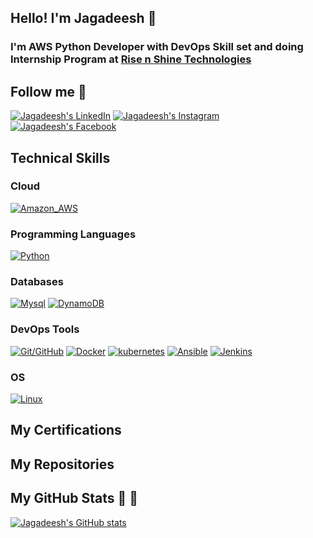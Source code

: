 ## Hello! I'm Jagadeesh 👋

### I'm AWS Python Developer with DevOps Skill set and doing Internship Program at [Rise n Shine Technologies](https://risenshinetechnologies.com)

## Follow me :rocket:
[![Jagadeesh's LinkedIn](https://img.shields.io/badge/LinkedIn-0077B5?style=for-the-badge&logo=linkedin&logoColor=white)](https://www.linkedin.com/in/jagadeswar-reddy-puthi/)
[![Jagadeesh's Instagram](https://img.shields.io/badge/Instagram-E4405F?style=for-the-badge&logo=instagram&logoColor=white)]()
[![Jagadeesh's Facebook](https://img.shields.io/badge/Facebook-1877F2?style=for-the-badge&logo=facebook&logoColor=white)]()

## Technical Skills

### Cloud
[![Amazon_AWS](https://img.shields.io/badge/Amazon_AWS-232F3E?style=for-the-badge&logo=amazon-aws&logoColor=white)]()

### Programming Languages

[![Python](https://img.shields.io/badge/Python-3776AB?style=for-the-badge&logo=python&logoColor=white)]()

### Databases
[![Mysql](https://img.shields.io/badge/Mysql-316192?style=for-the-badge&logo=mysql&logoColor=white)]()
[![DynamoDB](https://img.shields.io/badge/DynamoDB-4EA94B?style=for-the-badge&logo=dynamodb&logoColor=white)]()


### DevOps Tools
[![Git/GitHub](https://img.shields.io/badge/Git/GitHub-2CA5E0?style=for-the-badge&logo=git&logoColor=white)]()
[![Docker](https://img.shields.io/badge/Docker-2CA5E0?style=for-the-badge&logo=docker&logoColor=white)]()
[![kubernetes](https://img.shields.io/badge/kubernetes-326ce5.svg?&style=for-the-badge&logo=kubernetes&logoColor=white)]()
[![Ansible](https://img.shields.io/badge/Ansible-000000?style=for-the-badge&logo=ansible&logoColor=white)]()
[![Jenkins](https://img.shields.io/badge/Jenkins-D24939?style=for-the-badge&logo=Jenkins&logoColor=white)]()

### OS
[![Linux](https://img.shields.io/badge/Linux-FCC624?style=for-the-badge&logo=linux&logoColor=black)]()

## My Certifications

## My Repositories

## My GitHub Stats :rocket: :rocket:
[![Jagadeesh's GitHub stats](https://github-readme-stats.vercel.app/api?username=JagadeswarReddyPuthi&theme=vue-dark&show_icons=true)](https://github.com/anuraghazra/github-readme-stats)
